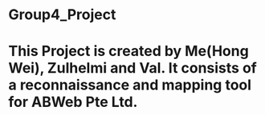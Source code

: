 # Group4_Project
# This Project is created by Me(Hong Wei), Zulhelmi and Val. It consists of a reconnaissance and mapping tool for ABWeb Pte Ltd.
